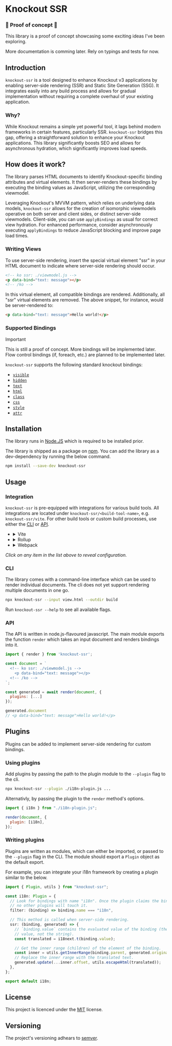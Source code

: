# Knockout SSR

### 🚧 Proof of concept 🚧

This library is a proof of concept showcasing some exciting ideas I've been exploring.

More documentation is comming later. Rely on typings and tests for now.

## Introduction

`knockout-ssr` is a tool designed to enhance Knockout v3 applications by enabling server-side rendering (SSR) and Static Site Generation (SSG). It integrates easily into any build process and allows for gradual implementation without requiring a complete overhaul of your existing application.

### Why?

While Knockout remains a simple yet powerful tool, it lags behind modern frameworks in certain features, particularly SSR. `knockout-ssr` bridges this gap, offering a straightforward solution to enhance your Knockout applications. This library significantly boosts SEO and allows for asynchronous hydration, which significantly improves load speeds.

## How does it work?

The library parses HTML documents to identify Knockout-specific binding attributes and virtual elements. It then server-renders these bindings by executing the binding values as JavaScript, utilizing the corresponding viewmodel.

Leveraging Knockout's MVVM pattern, which relies on underlying data models, `knockout-ssr` allows for the creation of isomorphic viewmodels operative on both server and client sides, or distinct server-side viewmodels. Client-side, you can use `applyBindings` as usual for correct view hydration. For enhanced performance, consider asynchronously executing `applyBindings` to reduce JavaScript blocking and improve page load times.

### Writing Views

To use server-side rendering, insert the special virtual element "ssr" in your HTML document to indicate where server-side rendering should occur.

```html
<!-- ko ssr: ./viewmodel.js -->
<p data-bind="text: message"></p>
<!-- /ko -->
```

In this virtual element, all compatible bindings are rendered. Additionally, all "ssr" virtual elements are removed. The above snippet, for instance, would be server-rendered to:

```html
<p data-bind="text: message">Hello world!</p>
```

### Supported Bindings

> [!IMPORTANT]  
> This is still a proof of concept. More bindings will be implemented later. Flow control bindings (if, foreach, etc.) are planned to be implemented later.

`knockout-ssr` supports the following standard knockout bindings:

- [`visible`](https://knockoutjs.com/documentation/visible-binding.html)
- [`hidden`](https://knockoutjs.com/documentation/visible-binding.html)
- [`text`](https://knockoutjs.com/documentation/text-binding.html)
- [`html`](https://knockoutjs.com/documentation/html-binding.html)
- [`class`](https://knockoutjs.com/documentation/css-binding.html)
- [`css`](https://knockoutjs.com/documentation/css-binding.html)
- [`style`](https://knockoutjs.com/documentation/style-binding.html)
- [`attr`](https://knockoutjs.com/documentation/attr-binding.html)

## Installation

The library runs in [Node.JS](https://nodejs.org/) which is required to be installed prior.

The library is shipped as a package on [npm](https://www.npmjs.com/package/knockout-ssr). You can add the library as a dev-dependency by running the below command.

```sh
npm install --save-dev knockout-ssr
```

## Usage

### Integration

`knockout-ssr` is pre-equipped with integrations for various build tools. All integrations are located under `knockout-ssr/<build-tool-name>`, e.g. `knockout-ssr/vite`. For other build tools or custom build processes, use either the [CLI](#cli) or [API](#api).

<ul>
<li>
<details>
<summary>Vite</summary>
 
```js
import knockoutSSR from 'knockout-ssr/vite';

export default defineConfig({
...
plugins: [knockoutSSR()],
});

````

</details>
</li>
<li>
<details>
<summary>Rollup</summary>

```js
import knockoutSSR from 'knockout-ssr/rollup'

export default defineConfig({
  ...
  plugins: [knockoutSSR()]
})
````

</details>
</li>
<li>
<details>
<summary>Webpack</summary>

```js
module.exports = {
  ...
  module: {
    rules: [
      {
        test: /\.html$/,
        use: [
          'raw-loader',
          'knockout-ssr/webpack',
        ],
      },
    ],
  },
};
```

</details>
</li>
</ul>

_Click on any item in the list above to reveal configuration._

### CLI

The library comes with a command-line interface which can be used to render individual documents. The cli does not yet support rendering multiple documents in one go.

```sh
npx knockout-ssr --input view.html --outdir build
```

Run `knockout-ssr --help` to see all available flags.

### API

The API is written in node.js-flavoured javascript. The main module exports the function `render` which takes an input document and renders bindings into it.

```js
import { render } from 'knockout-ssr';

const document = `
  <!-- ko ssr: ./viewmodel.js -->
    <p data-bind="text: message"></p>
  <!-- /ko -->
`;

const generated = await render(document, {
  plugins: [...]
});

generated.document
// <p data-bind="text: message">Hello world!</p>
```

## Plugins

Plugins can be added to implement server-side rendering for custom bindings.

### Using plugins

Add plugins by passing the path to the plugin module to the `--plugin` flag to the cli.

```sh
npx knockout-ssr --plugin ./i18n-plugin.js ...
```

Alternativly, by passing the plugin to the `render` method's options.

```js
import { i18n } from "./i18n-plugin.js";

render(document, {
  plugin: [i18n],
});
```

### Writing plugins

Plugins are written as modules, which can either be imported, or passed to the `--plugin` flag in the CLI. The module should export a `Plugin` object as the default export.

For example, you can integrate your i18n framework by creating a plugin similar to the below.

```ts
import { Plugin, utils } from "knockout-ssr";

const i18n: Plugin = {
  // Look for bindings with name "i18n". Once the plugin claims the bindings,
  // no other plugins will touch it.
  filter: (binding) => binding.name === "i18n",

  // This method is called when server-side rendering.
  ssr: (binding, generated) => {
    // `binding.value` contains the evaluated value of the binding (the actual
    // value, not the string).
    const translated = i18next.t(binding.value);

    // Get the inner range (children) of the element of the binding.
    const inner = utils.getInnerRange(binding.parent, generated.original);
    // Replace the inner range with the translated text.
    generated.update(...inner.offset, utils.escapeHtml(translated));
  },
};

export default i18n;
```

## License

This project is licenced under the [MIT](https://choosealicense.com/licenses/mit/) license.

## Versioning

The project's versioning adhears to [semver](https://semver.org/spec/v2.0.0.html).
